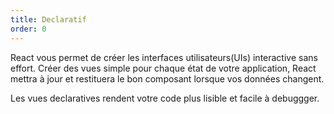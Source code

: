 ```yaml
---
title: Declaratif
order: 0
---
```


React vous permet de créer les interfaces utilisateurs(UIs) interactive sans effort. Créer des vues simple pour chaque état de votre application, React mettra à jour et restituera le bon composant lorsque vos données changent.

Les vues declaratives rendent votre code plus lisible et facile à debuggger.
